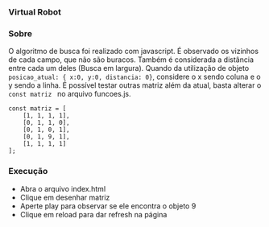 ### Virtual Robot

### Sobre

O algoritmo de busca foi realizado com javascript.
É observado os vizinhos de cada campo, que não são buracos. Também é considerada a distância
entre cada um deles (Busca em largura).
Quando da utilização de objeto ``` posicao_atual: { x:0, y:0, distancia: 0} ```, considere o x sendo coluna e 
o y sendo a linha.
É possível testar outras matriz além da atual, basta alterar o ```const matriz ``` no arquivo funcoes.js.

```
const matriz = [
    [1, 1, 1, 1],
    [0, 1, 1, 0],
    [0, 1, 0, 1],
    [0, 1, 9, 1],
    [1, 1, 1, 1]
];
```

### Execução

- Abra o arquivo index.html 
- Clique em desenhar matriz
- Aperte play para observar se ele encontra o objeto 9
- Clique em reload para dar refresh na página